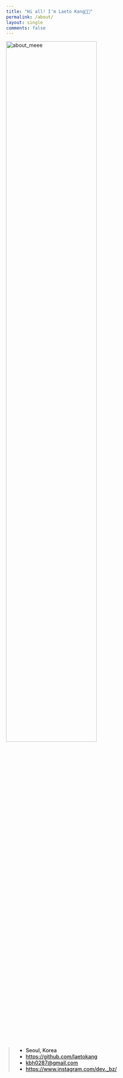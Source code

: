 ```yaml
---
title: "Hi all! I'm Laeto Kang👋🏻"
permalink: /about/
layout: single
comments: false
---
```


<div>
    <img src="/assets/images/avthm.jpg" alt="about_meee" width="70%" min-width="700px" itemprop="image">
</div>


<div style="border-left: 2px solid rgba(199, 198, 198, 0.7); margin: 0.5em 0 0 0.5em; padding-left: 1.5em; font-weight: 500;">
    <ul class="author__urls social-icons">
        <li itemprop="homeLocation" itemscope itemtype="https://schema.org/Place">
          <i class="fas fa-fw fa-map-marker-alt" aria-hidden="true"></i> <span itemprop="name">  Seoul, Korea</span>
        </li>
        <li>
          <a href="https://github.com/laetokang" itemprop="sameAs" rel="nofollow noopener noreferrer">
            <i class="fab fa-fw fa-github" aria-hidden="true"></i><span class="label">  https://github.com/laetokang</span>
          </a>
        </li>
        <li>
          <a href="mailto:kbh0287@gmail.com">
            <meta itemprop="email" content="kbh0287@gmail.com" />
            <i class="fas fa-fw fa-envelope-square" aria-hidden="true"></i><span class="label">  kbh0287@gmail.com</span>
          </a>
        </li>
        <li>
          <a href="https://www.instagram.com/dev._bz/" itemprop="sameAs" rel="nofollow noopener noreferrer">
            <i class="fab fa-fw fa-instagram" aria-hidden="true"></i><span class="label">  https://www.instagram.com/dev._bz/</span>
          </a>
        </li>
    </ul>
  </div>